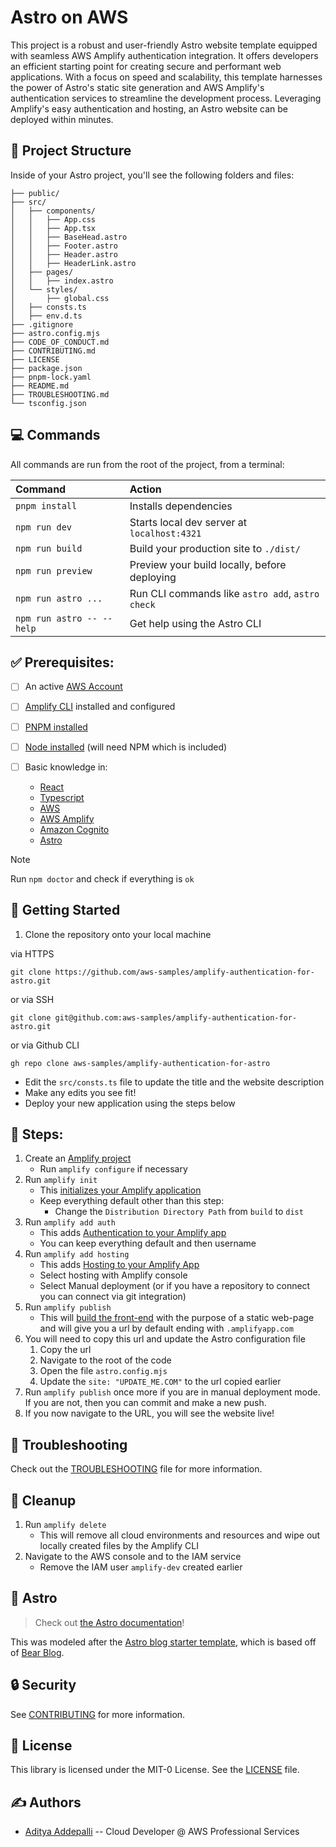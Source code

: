 # Astro on AWS

This project is a robust and user-friendly Astro website template equipped with seamless AWS Amplify authentication integration. It offers developers an efficient starting point for creating secure and performant web applications. With a focus on speed and scalability, this template harnesses the power of Astro's static site generation and AWS Amplify's authentication services to streamline the development process. Leveraging Amplify's easy authentication and hosting, an Astro website can be deployed within minutes.

## 📁 Project Structure

Inside of your Astro project, you'll see the following folders and files:

```
├── public/
├── src/
│   ├── components/
│   │   ├── App.css
│   │   ├── App.tsx
│   │   ├── BaseHead.astro
│   │   ├── Footer.astro
│   │   ├── Header.astro
│   │   ├── HeaderLink.astro
│   ├── pages/
│   │   ├── index.astro
│   └── styles/
│       ├── global.css
│   ├── consts.ts
│   ├── env.d.ts
├── .gitignore
├── astro.config.mjs
├── CODE_OF_CONDUCT.md
├── CONTRIBUTING.md
├── LICENSE
├── package.json
├── pnpm-lock.yaml
├── README.md
├── TROUBLESHOOTING.md
└── tsconfig.json
```

## 💻 Commands

All commands are run from the root of the project, from a terminal:

| Command                   | Action                                           |
| :------------------------ | :----------------------------------------------- |
| `pnpm install`            | Installs dependencies                            |
| `npm run dev`             | Starts local dev server at `localhost:4321`      |
| `npm run build`           | Build your production site to `./dist/`          |
| `npm run preview`         | Preview your build locally, before deploying     |
| `npm run astro ...`       | Run CLI commands like `astro add`, `astro check` |
| `npm run astro -- --help` | Get help using the Astro CLI                     |

## ✅ Prerequisites:

- [ ] An active [AWS Account](https://aws.amazon.com/getting-started/)
- [ ] [Amplify CLI](https://docs.amplify.aws/cli/) installed and configured
- [ ] [PNPM installed](https://pnpm.io/installation)
- [ ] [Node installed](https://nodejs.org/en) (will need NPM which is included)
- [ ] Basic knowledge in:

  - [React](https://react.dev/)
  - [Typescript](https://www.typescriptlang.org/)
  - [AWS](https://aws.amazon.com/)
  - [AWS Amplify](https://aws.amazon.com/amplify/)
  - [Amazon Cognito](https://aws.amazon.com/cognito/)
  - [Astro](https://astro.build/)

> [!NOTE]
> Run `npm doctor` and check if everything is `ok`

## 🚀 Getting Started

1. Clone the repository onto your local machine

via HTTPS

```
git clone https://github.com/aws-samples/amplify-authentication-for-astro.git
```

or via SSH

```
git clone git@github.com:aws-samples/amplify-authentication-for-astro.git
```

or via Github CLI

```
gh repo clone aws-samples/amplify-authentication-for-astro
```

- Edit the `src/consts.ts` file to update the title and the website description
- Make any edits you see fit!
- Deploy your new application using the steps below

## 🐚 Steps:

1. Create an [Amplify project](https://docs.amplify.aws/lib/project-setup/prereq/q/platform/js/)
   - Run `amplify configure` if necessary
2. Run `amplify init`
   - This [initializes your Amplify application](https://docs.amplify.aws/cli/start/workflows/#initialize-new-project)
   - Keep everything default other than this step:
     - Change the `Distribution Directory Path` from `build` to `dist`
3. Run `amplify add auth`
   - This adds [Authentication to your Amplify app](https://docs.amplify.aws/lib/auth/getting-started/q/platform/js/#set-up-and-configure-amplify-auth)
   - You can keep everything default and then username
4. Run `amplify add hosting`
   - This adds [Hosting to your Amplify App](https://docs.amplify.aws/start/getting-started/hosting/q/integration/react/)
   - Select hosting with Amplify console
   - Select Manual deployment (or if you have a repository to connect you can connect via git integration)
5. Run `amplify publish`
   - This will [build the front-end](https://docs.amplify.aws/start/getting-started/hosting/q/integration/js/#publish-your-app) with the purpose of a static web-page and will give you a url by default ending with `.amplifyapp.com`
6. You will need to copy this url and update the Astro configuration file
   1. Copy the url
   2. Navigate to the root of the code
   3. Open the file `astro.config.mjs`
   4. Update the `site: "UPDATE_ME.COM"` to the url copied earlier
7. Run `amplify publish` once more if you are in manual deployment mode. If you are not, then you can commit and make a new push.
8. If you now navigate to the URL, you will see the website live!

## 🔧 Troubleshooting

Check out the [TROUBLESHOOTING](TROUBLESHOOTING) file for more information.

## 🧹 Cleanup

1. Run `amplify delete`
   - This will remove all cloud environments and resources and wipe out locally created files by the Amplify CLI
2. Navigate to the AWS console and to the IAM service
   - Remove the IAM user `amplify-dev` created earlier

## 💫 Astro

> Check out [the Astro documentation](https://docs.astro.build)!

This was modeled after the [Astro blog starter template](https://github.com/withastro/astro/tree/main/examples/blog), which is based off of [Bear Blog](https://github.com/HermanMartinus/bearblog/).

## 🔒 Security

See [CONTRIBUTING](CONTRIBUTING.md#security-issue-notifications) for more information.

## 📜 License

This library is licensed under the MIT-0 License. See the [LICENSE](LICENSE) file.

## ✍️ Authors

- [Aditya Addepalli](https://github.com/adiadd) -- Cloud Developer @ AWS Professional Services

